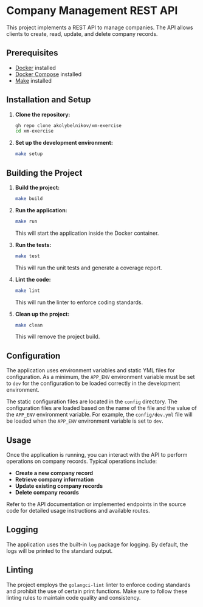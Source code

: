 # Company Management REST API

This project implements a REST API to manage companies. The API allows clients to create, read, update, and delete company records.

## Prerequisites

- [Docker](https://www.docker.com/get-started) installed
- [Docker Compose](https://docs.docker.com/compose/install/) installed
- [Make](https://www.gnu.org/software/make/) installed

## Installation and Setup

1. **Clone the repository:**

    ```sh
    gh repo clone akolybelnikov/xm-exercise
    cd xm-exercise
    ```

2. **Set up the development environment:**

    ```sh
    make setup
    ```


## Building the Project

1. **Build the project:**

   ```sh
   make build
   ```

2. **Run the application:**

    ```sh
    make run
    ```

    This will start the application inside the Docker container.
3. **Run the tests:**

    ```sh
    make test
    ```

    This will run the unit tests and generate a coverage report.
4. **Lint the code:**

    ```sh
    make lint
    ```

    This will run the linter to enforce coding standards.
5. **Clean up the project:**

    ```sh
    make clean
    ```

    This will remove the project build.

## Configuration

The application uses environment variables and static YML files for configuration. As a minimum, the `APP_ENV` 
environment variable must be set to `dev` for the configuration to be loaded correctly in the development environment.

The static configuration files are located in the `config` directory. The configuration files are loaded based on the
name of the file and the value of the `APP_ENV` environment variable. For example, the `config/dev.yml` file will be
loaded when the `APP_ENV` environment variable is set to `dev`.

## Usage

Once the application is running, you can interact with the API to perform operations on company records. Typical operations include:

- **Create a new company record**
- **Retrieve company information**
- **Update existing company records**
- **Delete company records**

Refer to the API documentation or implemented endpoints in the source code for detailed usage instructions and available routes.

## Logging

The application uses the built-in `log` package for logging. By default, the logs will be printed to the standard output.

## Linting

The project employs the `golangci-lint` linter to enforce coding standards and prohibit the use of certain print functions.
Make sure to follow these linting rules to maintain code quality and consistency.
